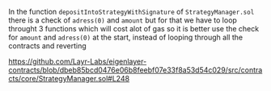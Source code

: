 In the function `depositIntoStrategyWithSignature` of `StrategyManager.sol` there is a check of `adress(0)` and `amount` but for that we have to loop throught 3 functions which will cost alot of gas so it is better use the check for `amount` and `adress(0)` at the start, instead of looping through all the contracts and reverting

https://github.com/Layr-Labs/eigenlayer-contracts/blob/dbeb85bcd0476e06b8feebf07e33f8a53d54c029/src/contracts/core/StrategyManager.sol#L248